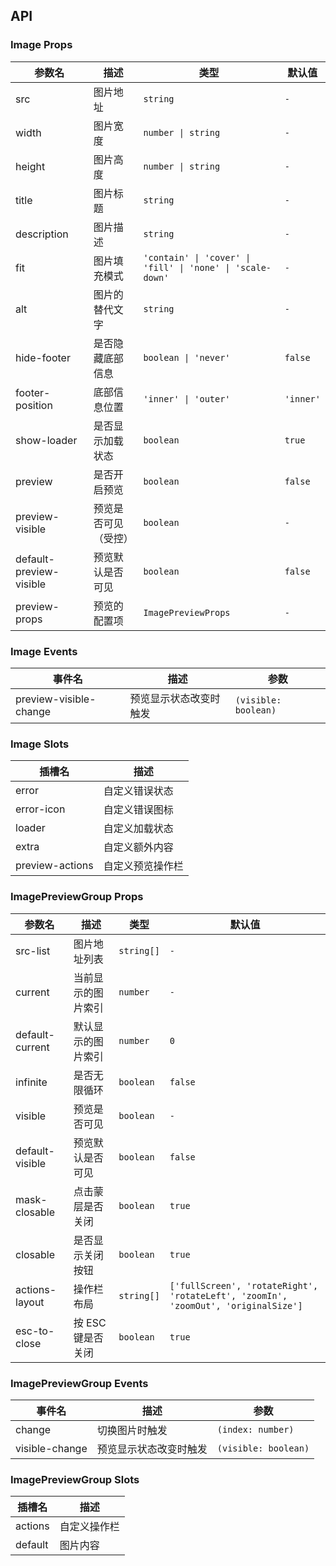 ## API

### Image Props

| 参数名                  | 描述                 | 类型                                                       | 默认值    |
| ----------------------- | -------------------- | ---------------------------------------------------------- | --------- |
| src                     | 图片地址             | `string`                                                   | `-`       |
| width                   | 图片宽度             | `number \| string`                                         | `-`       |
| height                  | 图片高度             | `number \| string`                                         | `-`       |
| title                   | 图片标题             | `string`                                                   | `-`       |
| description             | 图片描述             | `string`                                                   | `-`       |
| fit                     | 图片填充模式         | `'contain' \| 'cover' \| 'fill' \| 'none' \| 'scale-down'` | `-`       |
| alt                     | 图片的替代文字       | `string`                                                   | `-`       |
| hide-footer             | 是否隐藏底部信息     | `boolean \| 'never'`                                       | `false`   |
| footer-position         | 底部信息位置         | `'inner' \| 'outer'`                                       | `'inner'` |
| show-loader             | 是否显示加载状态     | `boolean`                                                  | `true`    |
| preview                 | 是否开启预览         | `boolean`                                                  | `false`   |
| preview-visible         | 预览是否可见（受控） | `boolean`                                                  | `-`       |
| default-preview-visible | 预览默认是否可见     | `boolean`                                                  | `false`   |
| preview-props           | 预览的配置项         | `ImagePreviewProps`                                        | `-`       |

### Image Events

| 事件名                 | 描述                   | 参数                 |
| ---------------------- | ---------------------- | -------------------- |
| preview-visible-change | 预览显示状态改变时触发 | `(visible: boolean)` |

### Image Slots

| 插槽名          | 描述             |
| --------------- | ---------------- |
| error           | 自定义错误状态   |
| error-icon      | 自定义错误图标   |
| loader          | 自定义加载状态   |
| extra           | 自定义额外内容   |
| preview-actions | 自定义预览操作栏 |

### ImagePreviewGroup Props

| 参数名          | 描述               | 类型       | 默认值                                                                             |
| --------------- | ------------------ | ---------- | ---------------------------------------------------------------------------------- |
| src-list        | 图片地址列表       | `string[]` | `-`                                                                                |
| current         | 当前显示的图片索引 | `number`   | `-`                                                                                |
| default-current | 默认显示的图片索引 | `number`   | `0`                                                                                |
| infinite        | 是否无限循环       | `boolean`  | `false`                                                                            |
| visible         | 预览是否可见       | `boolean`  | `-`                                                                                |
| default-visible | 预览默认是否可见   | `boolean`  | `false`                                                                            |
| mask-closable   | 点击蒙层是否关闭   | `boolean`  | `true`                                                                             |
| closable        | 是否显示关闭按钮   | `boolean`  | `true`                                                                             |
| actions-layout  | 操作栏布局         | `string[]` | `['fullScreen', 'rotateRight', 'rotateLeft', 'zoomIn', 'zoomOut', 'originalSize']` |
| esc-to-close    | 按 ESC 键是否关闭  | `boolean`  | `true`                                                                             |

### ImagePreviewGroup Events

| 事件名         | 描述                   | 参数                 |
| -------------- | ---------------------- | -------------------- |
| change         | 切换图片时触发         | `(index: number)`    |
| visible-change | 预览显示状态改变时触发 | `(visible: boolean)` |

### ImagePreviewGroup Slots

| 插槽名  | 描述         |
| ------- | ------------ |
| actions | 自定义操作栏 |
| default | 图片内容     |
